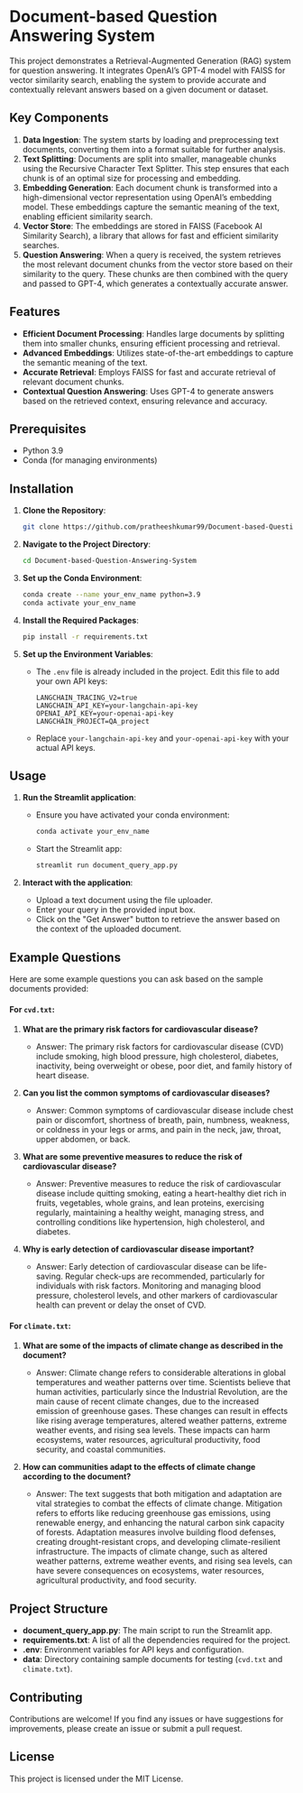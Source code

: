 <!-- # Document-based-Question-Answering-System
This project demonstrates a Retrieval-Augmented Generation (RAG) system for question answering. It integrates OpenAI’s GPT-4 model with FAISS for vector similarity search, enabling the system to provide accurate and contextually relevant answers based on a given document or dataset.




### Key Components

	1.	Data Ingestion: The system starts by loading and preprocessing text documents, converting them into a format suitable for further analysis.
	2.	Text Splitting: Documents are split into smaller, manageable chunks using the Recursive Character Text Splitter. This step ensures that each chunk is of an optimal size for processing and embedding.
	3.	Embedding Generation: Each document chunk is transformed into a high-dimensional vector representation using OpenAI’s embedding model. These embeddings capture the semantic meaning of the text, enabling efficient similarity search.
	4.	Vector Store: The embeddings are stored in FAISS (Facebook AI Similarity Search), a library that allows for fast and efficient similarity searches.
	5.	Question Answering: When a query is received, the system retrieves the most relevant document chunks from the vector store based on their similarity to the query. These chunks are then combined with the query and passed to GPT-4, which generates a contextually accurate answer.


### Features

	•	Efficient Document Processing: Handles large documents by splitting them into smaller chunks, ensuring efficient processing and retrieval.
	•	Advanced Embeddings: Utilizes state-of-the-art embeddings to capture the semantic meaning of the text.
	•	Accurate Retrieval: Employs FAISS for fast and accurate retrieval of relevant document chunks.
	•	Contextual Question Answering: Uses GPT-4 to generate answers based on the retrieved context, ensuring relevance and accuracy.

### Installation

1. **Clone the Repository**:

    ```bash
    git clone https://github.com/pratheeshkumar99/Document-based-Question-Answering-System.git
    ```

2. **Navigate to the Project Directory**:

    ```bash
    cd Document-based-Question-Answering-System
    ```

3. **Set up the Conda Environment**:
    
    ```bash
    conda create --name your_env_name python=3.9
    conda activate your_env_name
    ```

4. **Install the Required Packages**:

    ```bash
    pip install -r requirements.txt
    ```

5. **Set up the Environment Variables**:
    - The `.env` file is already included in the project. Edit this file to add your own API keys:
        ```env
        LANGCHAIN_TRACING_V2=true
        LANGCHAIN_API_KEY=your-langchain-api-key
        OPENAI_API_KEY=your-openai-api-key
        LANGCHAIN_PROJECT=QA_project
        ```
    - Replace `your-langchain-api-key` and `your-openai-api-key` with your actual API keys.

### Usage

1. **Run the Streamlit application**:
    - Ensure you have activated your conda environment:
        ```bash
        conda activate your_env_name
        ```
    - Start the Streamlit app:
        ```bash
        streamlit run document_query_app.py
        ```

2. **Interact with the application**:
    - Upload a text document using the file uploader.
    - Enter your query in the provided input box.
    - Click on the "Get Answer" button to retrieve the answer based on the context of the uploaded document.

### Example Questions

Here are some example questions you can ask based on the sample documents provided:

#### For `cvd.txt`:

1. **What are the primary risk factors for cardiovascular disease?**
    - Answer: The primary risk factors for cardiovascular disease (CVD) include smoking, high blood pressure, high cholesterol, diabetes, inactivity, being overweight or obese, poor diet, and family history of heart disease.

2. **Can you list the common symptoms of cardiovascular diseases?**
    - Answer: Common symptoms of cardiovascular disease include chest pain or discomfort, shortness of breath, pain, numbness, weakness, or coldness in your legs or arms, and pain in the neck, jaw, throat, upper abdomen, or back.

3. **What are some preventive measures to reduce the risk of cardiovascular disease?**
    - Answer: Preventive measures to reduce the risk of cardiovascular disease include quitting smoking, eating a heart-healthy diet rich in fruits, vegetables, whole grains, and lean proteins, exercising regularly, maintaining a healthy weight, managing stress, and controlling conditions like hypertension, high cholesterol, and diabetes.

4. **Why is early detection of cardiovascular disease important?**
    - Answer: Early detection of cardiovascular disease can be life-saving. Regular check-ups are recommended, particularly for individuals with risk factors. Monitoring and managing blood pressure, cholesterol levels, and other markers of cardiovascular health can prevent or delay the onset of CVD.

#### For `climate.txt`:

1. **What are some of the impacts of climate change as described in the document?**
    - Answer: Climate change refers to considerable alterations in global temperatures and weather patterns over time. Scientists believe that human activities, particularly since the Industrial Revolution, are the main cause of recent climate changes, due to the increased emission of greenhouse gases. These changes can result in effects like rising average temperatures, altered weather patterns, extreme weather events, and rising sea levels. These impacts can harm ecosystems, water resources, agricultural productivity, food security, and coastal communities.

2. **How can communities adapt to the effects of climate change according to the document?**
    - Answer: The text suggests that both mitigation and adaptation are vital strategies to combat the effects of climate change. Mitigation refers to efforts like reducing greenhouse gas emissions, using renewable energy, and enhancing the natural carbon sink capacity of forests. Adaptation measures involve building flood defenses, creating drought-resistant crops, and developing climate-resilient infrastructure. The impacts of climate change, such as altered weather patterns, extreme weather events, and rising sea levels, can have severe consequences on ecosystems, water resources, agricultural productivity, and food security.

### Project Structure

- **document_query_app.py**: The main script to run the Streamlit app.
- **requirements.txt**: A list of all the dependencies required for the project.
- **.env**: Environment variables for API keys and configuration.
- **data**: Directory containing sample documents for testing (`cvd.txt` and `climate.txt`).

### Contributing

Contributions are welcome! If you find any issues or have suggestions for improvements, please create an issue or submit a pull request.

### License

This project is licensed under the MIT License. -->


# Document-based Question Answering System

This project demonstrates a Retrieval-Augmented Generation (RAG) system for question answering. It integrates OpenAI’s GPT-4 model with FAISS for vector similarity search, enabling the system to provide accurate and contextually relevant answers based on a given document or dataset.

## Key Components

1. **Data Ingestion**: The system starts by loading and preprocessing text documents, converting them into a format suitable for further analysis.
2. **Text Splitting**: Documents are split into smaller, manageable chunks using the Recursive Character Text Splitter. This step ensures that each chunk is of an optimal size for processing and embedding.
3. **Embedding Generation**: Each document chunk is transformed into a high-dimensional vector representation using OpenAI’s embedding model. These embeddings capture the semantic meaning of the text, enabling efficient similarity search.
4. **Vector Store**: The embeddings are stored in FAISS (Facebook AI Similarity Search), a library that allows for fast and efficient similarity searches.
5. **Question Answering**: When a query is received, the system retrieves the most relevant document chunks from the vector store based on their similarity to the query. These chunks are then combined with the query and passed to GPT-4, which generates a contextually accurate answer.

## Features

- **Efficient Document Processing**: Handles large documents by splitting them into smaller chunks, ensuring efficient processing and retrieval.
- **Advanced Embeddings**: Utilizes state-of-the-art embeddings to capture the semantic meaning of the text.
- **Accurate Retrieval**: Employs FAISS for fast and accurate retrieval of relevant document chunks.
- **Contextual Question Answering**: Uses GPT-4 to generate answers based on the retrieved context, ensuring relevance and accuracy.

## Prerequisites

- Python 3.9
- Conda (for managing environments)

## Installation

1. **Clone the Repository**:

    ```bash
    git clone https://github.com/pratheeshkumar99/Document-based-Question-Answering-System.git
    ```

2. **Navigate to the Project Directory**:

    ```bash
    cd Document-based-Question-Answering-System
    ```

3. **Set up the Conda Environment**:
    
    ```bash
    conda create --name your_env_name python=3.9
    conda activate your_env_name
    ```

4. **Install the Required Packages**:

    ```bash
    pip install -r requirements.txt
    ```

5. **Set up the Environment Variables**:
    - The `.env` file is already included in the project. Edit this file to add your own API keys:
        ```env
        LANGCHAIN_TRACING_V2=true
        LANGCHAIN_API_KEY=your-langchain-api-key
        OPENAI_API_KEY=your-openai-api-key
        LANGCHAIN_PROJECT=QA_project
        ```
    - Replace `your-langchain-api-key` and `your-openai-api-key` with your actual API keys.

## Usage

1. **Run the Streamlit application**:
    - Ensure you have activated your conda environment:
        ```bash
        conda activate your_env_name
        ```
    - Start the Streamlit app:
        ```bash
        streamlit run document_query_app.py
        ```

2. **Interact with the application**:
    - Upload a text document using the file uploader.
    - Enter your query in the provided input box.
    - Click on the "Get Answer" button to retrieve the answer based on the context of the uploaded document.

## Example Questions

Here are some example questions you can ask based on the sample documents provided:

#### For `cvd.txt`:

1. **What are the primary risk factors for cardiovascular disease?**
    - Answer: The primary risk factors for cardiovascular disease (CVD) include smoking, high blood pressure, high cholesterol, diabetes, inactivity, being overweight or obese, poor diet, and family history of heart disease.

2. **Can you list the common symptoms of cardiovascular diseases?**
    - Answer: Common symptoms of cardiovascular disease include chest pain or discomfort, shortness of breath, pain, numbness, weakness, or coldness in your legs or arms, and pain in the neck, jaw, throat, upper abdomen, or back.

3. **What are some preventive measures to reduce the risk of cardiovascular disease?**
    - Answer: Preventive measures to reduce the risk of cardiovascular disease include quitting smoking, eating a heart-healthy diet rich in fruits, vegetables, whole grains, and lean proteins, exercising regularly, maintaining a healthy weight, managing stress, and controlling conditions like hypertension, high cholesterol, and diabetes.

4. **Why is early detection of cardiovascular disease important?**
    - Answer: Early detection of cardiovascular disease can be life-saving. Regular check-ups are recommended, particularly for individuals with risk factors. Monitoring and managing blood pressure, cholesterol levels, and other markers of cardiovascular health can prevent or delay the onset of CVD.

#### For `climate.txt`:

1. **What are some of the impacts of climate change as described in the document?**
    - Answer: Climate change refers to considerable alterations in global temperatures and weather patterns over time. Scientists believe that human activities, particularly since the Industrial Revolution, are the main cause of recent climate changes, due to the increased emission of greenhouse gases. These changes can result in effects like rising average temperatures, altered weather patterns, extreme weather events, and rising sea levels. These impacts can harm ecosystems, water resources, agricultural productivity, food security, and coastal communities.

2. **How can communities adapt to the effects of climate change according to the document?**
    - Answer: The text suggests that both mitigation and adaptation are vital strategies to combat the effects of climate change. Mitigation refers to efforts like reducing greenhouse gas emissions, using renewable energy, and enhancing the natural carbon sink capacity of forests. Adaptation measures involve building flood defenses, creating drought-resistant crops, and developing climate-resilient infrastructure. The impacts of climate change, such as altered weather patterns, extreme weather events, and rising sea levels, can have severe consequences on ecosystems, water resources, agricultural productivity, and food security.

## Project Structure

- **document_query_app.py**: The main script to run the Streamlit app.
- **requirements.txt**: A list of all the dependencies required for the project.
- **.env**: Environment variables for API keys and configuration.
- **data**: Directory containing sample documents for testing (`cvd.txt` and `climate.txt`).

## Contributing

Contributions are welcome! If you find any issues or have suggestions for improvements, please create an issue or submit a pull request.

## License

This project is licensed under the MIT License.